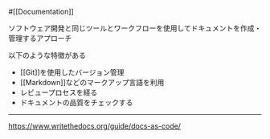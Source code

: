 #[[Documentation]]

ソフトウェア開発と同じツールとワークフローを使用してドキュメントを作成・管理するアプローチ

以下のような特徴がある
- [[Git]]を使用したバージョン管理
- [[Markdown]]などのマークアップ言語を利用
- レビュープロセスを経る
- ドキュメントの品質をチェックする

---

<https://www.writethedocs.org/guide/docs-as-code/>